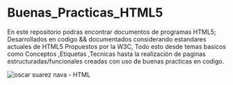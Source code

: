 # Buenas_Practicas_HTML5
En este repositorio podras encontrar documentos de programas HTML5; Desarrollados en codigo && documentados considerando estandares actuales de HTML5 Propuestos por la W3C,
Todo esto desde temas basicos como Conceptos ,Etiquetas ,Tecnicas hasta la realización de paginas estructuradas/funcionales creadas con uso de buenas practicas en codigo.

![oscar suarez nava - HTML](https://github.com/user-attachments/assets/09de8b36-5cbf-4fe2-91b9-7b3328efea55)

